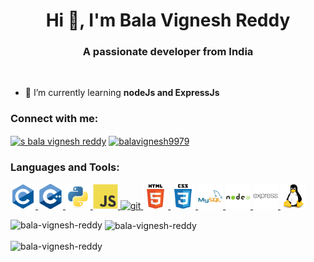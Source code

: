 <h1 align="center">Hi 👋, I'm Bala Vignesh Reddy</h1>
<h3 align="center">A passionate developer from India</h3>

<!-- <p align="left">
  <img
    src="https://komarev.com/ghpvc/?username=bala-vignesh-reddy&label=Profile%20views&color=0e75b6&style=flat"
    alt="bala-vignesh-reddy"
  />
</p> -->

<p align="left">
  <a href="https://twitter.com/" target="blank"
    ><img
      src="https://img.shields.io/twitter/follow/?logo=twitter&style=for-the-badge"
      alt=""
  /></a>
</p>

- 🌱 I’m currently learning **nodeJs and ExpressJs**
<!-- - 📫 How to reach me
**reddybalavignesh9979@gmail.com** -->

<h3 align="left">Connect with me:</h3>
<p align="left">
  <a
    href="https://www.linkedin.com/in/s-bala-vignesh-reddy-b02668252/"
    target="blank"
    ><img
      align="center"
      src="https://raw.githubusercontent.com/rahuldkjain/github-profile-readme-generator/master/src/images/icons/Social/linked-in-alt.svg"
      alt="s bala vignesh reddy"
      height="30"
      width="40"
  /></a>
  <a href="https://instagram.com/balavignesh9979" target="blank"
    ><img
      align="center"
      src="https://raw.githubusercontent.com/rahuldkjain/github-profile-readme-generator/master/src/images/icons/Social/instagram.svg"
      alt="balavignesh9979"
      height="30"
      width="40"
  /></a>
</p>

<h3 align="left">Languages and Tools:</h3>
<p align="left">
  <a href="https://www.cprogramming.com/" target="_blank" rel="noreferrer">
    <img
      src="https://raw.githubusercontent.com/devicons/devicon/master/icons/c/c-original.svg"
      alt="c"
      width="40"
      height="40"
    />
  </a>
  <a href="https://www.w3schools.com/cpp/" target="_blank" rel="noreferrer">
    <img
      src="https://raw.githubusercontent.com/devicons/devicon/master/icons/cplusplus/cplusplus-original.svg"
      alt="cplusplus"
      width="40"
      height="40"
    />
  </a>
  <a href="https://www.python.org" target="_blank" rel="noreferrer">
    <img
      src="https://raw.githubusercontent.com/devicons/devicon/master/icons/python/python-original.svg"
      alt="python"
      width="40"
      height="40"
    />
  </a>
  <a
    href="https://developer.mozilla.org/en-US/docs/Web/JavaScript"
    target="_blank"
    rel="noreferrer"
  >
    <img
      src="https://raw.githubusercontent.com/devicons/devicon/master/icons/javascript/javascript-original.svg"
      alt="javascript"
      width="40"
      height="40"
    />
  </a>
  </a>
  <a href="https://git-scm.com/" target="_blank" rel="noreferrer">
    <img
      src="https://www.vectorlogo.zone/logos/git-scm/git-scm-icon.svg"
      alt="git"
      width="40"
      height="40"
    />
  </a>
  <a href="https://www.w3.org/html/" target="_blank" rel="noreferrer">
    <img
      src="https://raw.githubusercontent.com/devicons/devicon/master/icons/html5/html5-original-wordmark.svg"
      alt="html5"
      width="40"
      height="40"
    />
  </a>
  <a href="https://www.w3schools.com/css/" target="_blank" rel="noreferrer">
    <img
      src="https://raw.githubusercontent.com/devicons/devicon/master/icons/css3/css3-original-wordmark.svg"
      alt="css3"
      width="40"
      height="40"
    />
  </a>
  
  <a href="https://www.mysql.com/" target="_blank" rel="noreferrer">
    <img
      src="https://raw.githubusercontent.com/devicons/devicon/master/icons/mysql/mysql-original-wordmark.svg"
      alt="mysql"
      width="40"
      height="40"
    />
  </a>
  <a href="https://nodejs.org" target="_blank" rel="noreferrer">
    <img
      src="https://raw.githubusercontent.com/devicons/devicon/master/icons/nodejs/nodejs-original-wordmark.svg"
      alt="nodejs"
      width="40"
      height="40"
    />
  </a>
  <a href="https://expressjs.com" target="_blank" rel="noreferrer">
    <img
      src="https://raw.githubusercontent.com/devicons/devicon/master/icons/express/express-original-wordmark.svg"
      alt="express"
      width="40"
      height="40"
    />
    <a href="https://www.linux.org/" target="_blank" rel="noreferrer">
        <img
          src="https://raw.githubusercontent.com/devicons/devicon/master/icons/linux/linux-original.svg"
          alt="linux"
          width="40"
          height="40"
        />
      </a>
</p>


<p>
  <img
    align="left"
    src="https://github-readme-stats.vercel.app/api/top-langs?username=bala-vignesh-reddy&show_icons=true&locale=en&layout=compact"
    alt="bala-vignesh-reddy"
  />
</p>


<!-- <p>
  &nbsp;<img
    align="center"
    src="https://github-readme-stats.vercel.app/api?username=bala-vignesh-reddy&show_icons=true&locale=en"
    alt="bala-vignesh-reddy"
  />
</p> -->
<p>
  &nbsp;<img
    align="center"
    src="https://github-readme-stats.vercel.app/api?username=bala-vignesh-reddy&show_icons=true&theme=radical"
    alt="bala-vignesh-reddy"
  />
</p>

<p>
  <img
    align="center"
    src="https://github-readme-streak-stats.herokuapp.com/?user=bala-vignesh-reddy&"
    alt="bala-vignesh-reddy"/>
</p>
